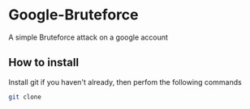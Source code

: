 # Google-Bruteforce
A simple Bruteforce attack on a google account

## How to install
Install git if you haven't already, then perfom the following commands
```bash
git clone
```
